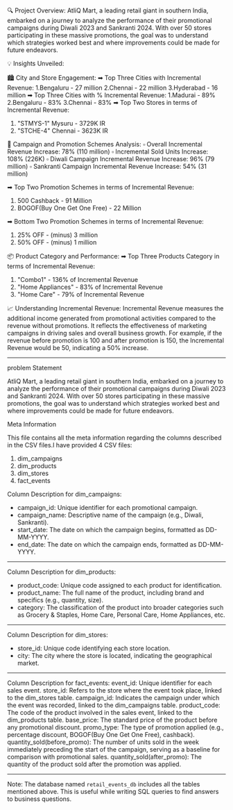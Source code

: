 🔍 Project Overview:
AtliQ Mart, a leading retail giant in southern India, embarked on a journey to analyze the performance of their promotional campaigns during Diwali 2023 and Sankranti 2024. With over 50 stores participating in these massive promotions, the goal was to understand which strategies worked best and where improvements could be made for future endeavors.

💡 Insights Unveiled:

🏙️ City and Store Engagement:
➡ Top Three Cities with Incremental Revenue:
1.Bengaluru - 27 million
2.Chennai - 22 million
3.Hyderabad - 16 million
➡ Top Three Cities with % Incremental Revenue:
1.Madurai - 89%
2.Bengaluru - 83%
3.Chennai - 83%
➡ Top Two Stores in terms of Incremental Revenue:
1. "STMYS-1" Mysuru - 3729K IR
2. "STCHE-4" Chennai - 3623K IR

🎉 Campaign and Promotion Schemes Analysis:
▫ Overall Incremental Revenue Increase: 78% (110 million)
▫ Incremental Sold Units Increase: 108% (226K)
▫ Diwali Campaign Incremental Revenue Increase: 96% (79 million)
▫ Sankranti Campaign Incremental Revenue Increase: 54% (31 million)

➡ Top Two Promotion Schemes in terms of Incremental Revenue:
1. 500 Cashback - 91 Million
2. BOGOF(Buy One Get One Free) - 22 Million

➡ Bottom Two Promotion Schemes in terms of Incremental Revenue:
1. 25% OFF - (minus) 3 million
2. 50% OFF - (minus) 1 million

📦 Product Category and Performance:
➡ Top Three Products Category in terms of Incremental Revenue:
1. "Combo1" - 136% of Incremental Revenue
2. "Home Appliances" - 83% of Incremental Revenue
3. "Home Care" - 79% of Incremental Revenue

📈 Understanding Incremental Revenue:
Incremental Revenue measures the additional income generated from promotional activities compared to the revenue without promotions. It reflects the effectiveness of marketing campaigns in driving sales and overall business growth. For example, if the revenue before promotion is 100 and after promotion is 150, the Incremental Revenue would be 50, indicating a 50% increase.




-------------------------------------------------------------------------------------------------------------------------------------------------------------------


problem Statement


AtliQ Mart, a leading retail giant in southern India, embarked on a journey to analyze the performance of their promotional campaigns during Diwali 2023 and Sankranti 2024.
With over 50 stores participating in these massive promotions, the goal was to understand which strategies worked best and where improvements could be made for future endeavors.


Meta Information

This file contains all the meta information regarding the columns described in the CSV files.I have provided 4 CSV files:
1. dim_campaigns
2. dim_products
3. dim_stores
4. fact_events


Column Description for dim_campaigns:
- campaign_id: Unique identifier for each promotional campaign.
- campaign_name: Descriptive name of the campaign (e.g., Diwali, Sankranti).
- start_date: The date on which the campaign begins, formatted as DD-MM-YYYY.
- end_date: The date on which the campaign ends, formatted as DD-MM-YYYY.


*******************************************


Column Description for dim_products:
- product_code: Unique code assigned to each product for identification.
- product_name: The full name of the product, including brand and specifics (e.g., quantity, size).
- category: The classification of the product into broader categories such as Grocery & Staples, Home Care, Personal Care, Home Appliances, etc.


*******************************************



Column Description for dim_stores:
- store_id: Unique code identifying each store location.
- city: The city where the store is located, indicating the geographical market.


*******************************************



Column Description for fact_events:
event_id: Unique identifier for each sales event.
store_id: Refers to the store where the event took place, linked to the dim_stores table.
campaign_id: Indicates the campaign under which the event was recorded, linked to the dim_campaigns table.
product_code: The code of the product involved in the sales event, linked to the dim_products table.
base_price: The standard price of the product before any promotional discount.
promo_type: The type of promotion applied (e.g., percentage discount, BOGOF(Buy One Get One Free), cashback).
quantity_sold(before_promo): The number of units sold in the week immediately preceding the start of the campaign, serving as a baseline for comparison with promotional sales.
quantity_sold(after_promo): The quantity of the product sold after the promotion was applied.


*******************************************



Note: The database named `retail_events_db` includes all the tables mentioned above. This is useful while writing SQL queries to find answers to business questions.
